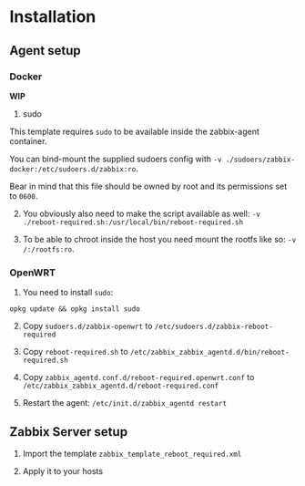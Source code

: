 # Installation

## Agent setup

### Docker

**WIP**

1. sudo

This template requires `sudo` to be available inside the zabbix-agent container.

You can bind-mount the supplied sudoers config with `-v ./sudoers/zabbix-docker:/etc/sudoers.d/zabbix:ro`.

Bear in mind that this file should be owned by root and its permissions set to `0600`.

2. You obviously also need to make the script available as well: `-v ./reboot-required.sh:/usr/local/bin/reboot-required.sh`

3. To be able to chroot inside the host you need mount the rootfs like so: `-v /:/rootfs:ro`.

### OpenWRT

1. You need to install `sudo`:

```
opkg update && opkg install sudo
```

2. Copy `sudoers.d/zabbix-openwrt` to `/etc/sudoers.d/zabbix-reboot-required`

3. Copy `reboot-required.sh` to `/etc/zabbix_zabbix_agentd.d/bin/reboot-required.sh`

4. Copy `zabbix_agentd.conf.d/reboot-required.openwrt.conf` to `/etc/zabbix_zabbix_agentd.d/reboot-required.conf`

5. Restart the agent: `/etc/init.d/zabbix_agentd restart`

## Zabbix Server setup

1. Import the template `zabbix_template_reboot_required.xml`

2. Apply it to your hosts
